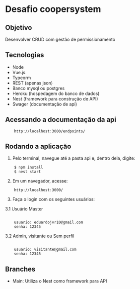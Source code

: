 # Desafio coopersystem 

## Objetivo 
Desenvolver CRUD com gestão de permissionamento

## Tecnologias
- Node
- Vue.js
- Typeorm
- REST (apenas json)
- Banco mysql ou postgres
- Heroku (hospedagem do banco de dados)
- Nest (framework para construção de API)
- Swager (documentação de api)


## Acessando a documentação da api
```Terminal
    http://localhost:3000/endpoints/
```

## Rodando a aplicação

1. Pelo terminal, navegue até a pasta api e, dentro dela, digite:

```Terminal
    $ npm install
    $ nest start
```

2. Em um navegador, acesse:

```Terminal
    http://localhost:3000/
```

3. Faça o login com os seguintes usuários:

3.1 Usuário Master

```Terminal

    usuario: eduardojvr10@gmail.com
    senha: 12345
```

3.2 Admin, visitante ou Sem perfil

```Terminal

    usuario: visitante@gmail.com
    senha: 12345
```

## Branches
- Main: Utiliza o Nest como framework para API

